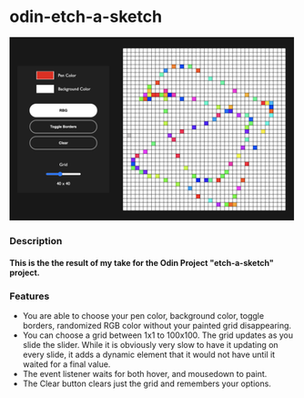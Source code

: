 # odin-etch-a-sketch

<img src="etch_img.png" alt="drawing" width="500"/>

### Description
#### This is the the result of my take for the Odin Project "etch-a-sketch" project. 


### Features
* You are able to choose your pen color, background color, toggle borders, randomized RGB color without your painted grid disappearing. 
* You can choose a grid between 1x1 to 100x100. The grid updates as you slide the slider. While it is obviously very slow to have it updating on every slide, it adds a dynamic element that it would not have until it waited for a final value. 
* The event listener waits for both hover, and mousedown to paint. 
* The Clear button clears just the grid and remembers your options. 




